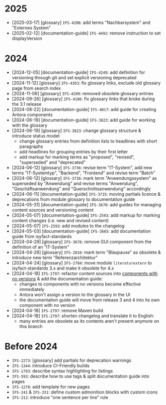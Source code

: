 # 2025

- [2025-03-17] [glossary] `IFS-4208`: add terms "Nachbarsystem" and "Externes System"
- [2025-02-12] [documentation-guide] `IFS-4492`: remove instruction to set displayVersion

# 2024

- [2024-12-05] [documentation-guide] `IFS-4249`: add definition for versioning through git and set explicit versioning deprecated
- [2024-11-12] [glossary] `IFS-4363`: fix glossary links, exclude old glossary page from search index
- [2024-11-06] [glossary] `IFS-4209`: removed obsolete glossary entries
- [2024-09-26] [glossary] `IFS-4186`: fix glossary links that broke during the 3.1 release 
- [2024-08-22] [documentation-guide] `IFS-4017`: add guide for creating Antora components
- [2024-06-19] [documentation-guide] `IFS-3823`: add guide for working with the glossary
- [2024-06-19] [glossary] `IFS-3823`: change glossary structure & introduce status model:
  - change glossary entries from definition lists to headlines with short paragraphs
  - add headlines for grouping entries by their first letter
  - add markup for marking terms as "proposed", "revised", "superseded" and "deprecated"
- [2024-06-12] [glossary] `IFS-3736`: revise term "IT-System", add new terms "IT-Systemtyp", "Backend", "Frontend" and revise term "Batch"
- [2024-06-12] [glossary] `IFS-3736`: mark term "Anwendungssystem" as superseded by "Anwendung" and revise terms "Anwendung", "Geschäftsanwendung" and "Querschnittsanwendung" accordingly
- [2024-06-11] [documentation-guide] `IFS-3735`: moving partials licence & deprecations from module glossary to documentation guide
- [2024-05-31] [documentation-guide] `IFS-3670`: add guides for managing content sources and versioning content
- [2024-05-07] [documentation-guide] `IFS-2593`: add markup for marking content changes (i.e. new and revised content)
- [2024-05-07] `IFS-2593`: add modules to the changelog
- [2024-05-03] [documentation-guide] `IFS-3665`: add documentation guide from isyfact-standards
- [2024-04-29] [glossary] `IFS-3676`: remove GUI component from the definition of an "IT-System"
- [2024-04-26] [glossary] `IFS-2816`: mark term "Blaupause" as obsolete & introduce new term "Referenzarchitektur"
- [2024-04-24] [glossary] `IFS-2784`: move module `literaturextern` to isyfact-standards 3.x and make it obsolete for 4.x
- [2024-04-18] `IFS-2797`: refactor content sources into [components with no versions](https://docs.antora.org/antora/latest/component-with-no-version/) & add the documentation guide:
  - changes to components with no versions become effective immediately
  - Antora won't assign a version to the glossary in the UI
  - the documentation guide will move from release 3 and 4 into its own component with no version
- [2024-04-18] `IFS-2797`: remove Maven build
- [2024-04-18] `IFS-2797`: shorten changelog and translate it to English:
  - many entries are obsolete as its contents aren't present anymore on this branch

# Before 2024

- `IFS-2273`: [glossary] add partials for deprecation warnings
- `IFS-1344`: introduce CI-Friendly builds
- `IFS-1793`: describe syntax highlighting for listings
- `IFS-593`: describe how to use tags & split documentation guide into pages
- `IFS-1278`: add template for new pages
- `IFS-241` & `IFS-331`: define custom admonition blocks with custom icons
- `IFS-212`: introduce "one sentence per line" rule
